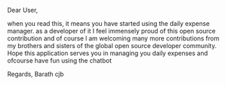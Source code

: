 Dear User,

when you read this, it means you have started using the daily expense manager. as a developer of it I feel immensely proud of this open source contribution and of course I am welcoming many more contributions from my brothers and sisters of the global open source developer community. Hope this application serves you in managing you daily expenses and ofcourse have fun using the chatbot

Regards,
Barath cjb
